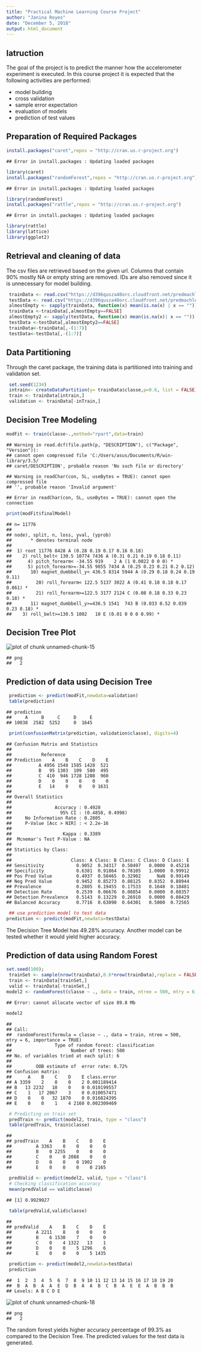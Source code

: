 ```yaml
---
title: "Practical Machine Learning Course Project"
author: "Janina Reyes"
date: "December 5, 2018"
output: html_document
---
```




## Iatruction

The goal of the project is to predict the manner how the accelerometer experiment is executed.
In this course project it is expected that the following activities are performed:
- model building
- cross validation
- sample error expectation
- evaluation of models
- prediction of test values

## Preparation of Required Packages

```r
install.packages("caret",repos = "http://cran.us.r-project.org")
```

```
## Error in install.packages : Updating loaded packages
```

```r
library(caret)
install.packages("randomForest",repos = "http://cran.us.r-project.org")
```

```
## Error in install.packages : Updating loaded packages
```

```r
library(randomForest)
install.packages("rattle",repos = "http://cran.us.r-project.org")
```

```
## Error in install.packages : Updating loaded packages
```

```r
library(rattle)
library(lattice)
library(ggplot2)
```
## Retrieval and cleaning of data
The csv files are retrieved based on the given url. Columns that contain 90% mostly NA or empty string are removed. IDs are also removed since it is unnecessary for model building. 

```r
 trainData <- read.csv("https://d396qusza40orc.cloudfront.net/predmachlearn/pml-training.csv", header=TRUE) 
 testData <- read.csv("https://d396qusza40orc.cloudfront.net/predmachlearn/pml-testing.csv", header=TRUE)
 almostEmpty <- sapply(trainData, function(x) mean(is.na(x) | x == "")) > 0.90
 trainData <-trainData[,almostEmpty==FALSE]
 almostEmpty2 <- sapply(testData, function(x) mean(is.na(x)| x == "")) > 0.90
 testData <-testData[,almostEmpty2==FALSE]
 trainData<-trainData[,-(1:7)]
 testData<-testData[,-(1:7)]
```

## Data Partitioning
Through the caret package, the training data is partitioned into training and validation set.

```r
 set.seed(1234)
 intrain<- createDataPartition(y= trainData$classe,p=0.6, list = FALSE)
 train <- trainData[intrain,]
 validation <- trainData[-inTrain,]
```
## Decision Tree Modeling

```r
modFit <- train(classe~.,method="rpart",data=train)
```

```
## Warning in read.dcf(file.path(p, "DESCRIPTION"), c("Package", "Version")):
## cannot open compressed file 'C:/Users/asus/Documents/R/win-library/3.5/
## caret/DESCRIPTION', probable reason 'No such file or directory'
```

```
## Warning in readChar(con, 5L, useBytes = TRUE): cannot open compressed file
## '', probable reason 'Invalid argument'
```

```
## Error in readChar(con, 5L, useBytes = TRUE): cannot open the connection
```

```r
print(modFit$finalModel)
```

```
## n= 11776 
## 
## node), split, n, loss, yval, (yprob)
##       * denotes terminal node
## 
##  1) root 11776 8428 A (0.28 0.19 0.17 0.16 0.18)  
##    2) roll_belt< 130.5 10774 7436 A (0.31 0.21 0.19 0.18 0.11)  
##      4) pitch_forearm< -34.55 919    2 A (1 0.0022 0 0 0) *
##      5) pitch_forearm>=-34.55 9855 7434 A (0.25 0.23 0.21 0.2 0.12)  
##       10) magnet_dumbbell_y< 436.5 8314 5944 A (0.29 0.18 0.24 0.19 0.11)  
##         20) roll_forearm< 122.5 5137 3022 A (0.41 0.18 0.18 0.17 0.061) *
##         21) roll_forearm>=122.5 3177 2124 C (0.08 0.18 0.33 0.23 0.18) *
##       11) magnet_dumbbell_y>=436.5 1541  743 B (0.033 0.52 0.039 0.23 0.18) *
##    3) roll_belt>=130.5 1002   10 E (0.01 0 0 0 0.99) *
```

## Decision Tree Plot



![plot of chunk unnamed-chunk-15](figure/unnamed-chunk-15-1.png)

```
## png 
##   2
```

## Prediction of data using Decision Tree

```r
 prediction <- predict(modFit,newdata=validation)
 table(prediction)
```

```
## prediction
##     A     B     C     D     E 
## 10038  2582  5252     0  1645
```

```r
 print(confusionMatrix(prediction, validation$classe), digits=4)
```

```
## Confusion Matrix and Statistics
## 
##           Reference
## Prediction    A    B    C    D    E
##          A 4956 1548 1585 1428  521
##          B   95 1303  109  580  495
##          C  410  946 1728 1208  960
##          D    0    0    0    0    0
##          E   14    0    0    0 1631
## 
## Overall Statistics
##                                           
##                Accuracy : 0.4928          
##                  95% CI : (0.4858, 0.4998)
##     No Information Rate : 0.2805          
##     P-Value [Acc > NIR] : < 2.2e-16       
##                                           
##                   Kappa : 0.3389          
##  Mcnemar's Test P-Value : NA              
## 
## Statistics by Class:
## 
##                      Class: A Class: B Class: C Class: D Class: E
## Sensitivity            0.9052  0.34317  0.50497   0.0000  0.45218
## Specificity            0.6381  0.91864  0.78105   1.0000  0.99912
## Pos Pred Value         0.4937  0.50465  0.32902      NaN  0.99149
## Neg Pred Value         0.9452  0.85273  0.88125   0.8352  0.88944
## Prevalence             0.2805  0.19455  0.17533   0.1648  0.18481
## Detection Rate         0.2539  0.06676  0.08854   0.0000  0.08357
## Detection Prevalence   0.5143  0.13229  0.26910   0.0000  0.08429
## Balanced Accuracy      0.7716  0.63090  0.64301   0.5000  0.72565
```

```r
 ## use prediction model to test data
prediction <- predict(modFit,newdata=testData)
```

The Decision Tree Model has 49.28% accuracy. Another model can be tested whether it would yield higher accuracy.

## Prediction of data using Random Forest

```r
set.seed(100);
 trainSet <- sample(nrow(trainData),0.6*nrow(trainData),replace = FALSE)
 train <- trainData[trainSet,]
 valid <- trainData[-trainSet,]
model2 <- randomForest(classe ~ ., data = train, ntree = 500, mtry = 6, importance = TRUE)
```

```
## Error: cannot allocate vector of size 89.8 Mb
```

```r
model2
```

```
## 
## Call:
##  randomForest(formula = classe ~ ., data = train, ntree = 500,      mtry = 6, importance = TRUE) 
##                Type of random forest: classification
##                      Number of trees: 500
## No. of variables tried at each split: 6
## 
##         OOB estimate of  error rate: 0.72%
## Confusion matrix:
##      A    B    C    D    E class.error
## A 3359    2    0    0    2 0.001189414
## B   13 2232   10    0    0 0.010199557
## C    1   17 2067    3    0 0.010057471
## D    0    0   32 1870    0 0.016824395
## E    0    0    1    4 2160 0.002309469
```

```r
 # Predicting on train set
 predTrain <- predict(model2, train, type = "class")
 table(predTrain, train$classe) 
```

```
##          
## predTrain    A    B    C    D    E
##         A 3363    0    0    0    0
##         B    0 2255    0    0    0
##         C    0    0 2088    0    0
##         D    0    0    0 1902    0
##         E    0    0    0    0 2165
```

```r
 predValid <- predict(model2, valid, type = "class")
 # Checking classification accuracy
 mean(predValid == valid$classe) 
```

```
## [1] 0.9929927
```

```r
 table(predValid,valid$classe)
```

```
##          
## predValid    A    B    C    D    E
##         A 2211    8    0    0    0
##         B    6 1530    7    0    0
##         C    0    4 1322   13    1
##         D    0    0    5 1296    6
##         E    0    0    0    5 1435
```

```r
 prediction <- predict(model2,newdata=testData)
 prediction
```

```
##  1  2  3  4  5  6  7  8  9 10 11 12 13 14 15 16 17 18 19 20 
##  B  A  B  A  A  E  D  B  A  A  B  C  B  A  E  E  A  B  B  B 
## Levels: A B C D E
```

![plot of chunk unnamed-chunk-18](figure/unnamed-chunk-18-1.png)

```
## png 
##   2
```

The random forest yields higher accuracy percentage of 99.3% as compared to the Decision Tree. The predicted values for the test data is generated.
